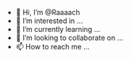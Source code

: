 - 👋 Hi, I’m @Raaaach
- 👀 I’m interested in ...
- 🌱 I’m currently learning ...
- 💞️ I’m looking to collaborate on ...
- 📫 How to reach me ...

<!---
Raaaach/Raaaach is a ✨ special ✨ repository because its `README.md` (this file) appears on your GitHub profile.
You can click the Preview link to take a look at your changes.
--->
